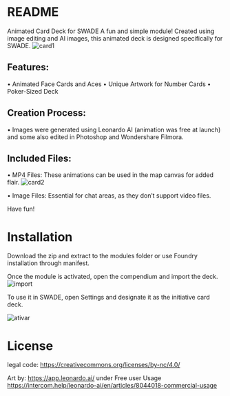 # **README**



Animated Card Deck for SWADE
A fun and simple module! Created using image editing and AI images, this animated deck is designed specifically for SWADE.
![card1](https://github.com/user-attachments/assets/ca007f76-df16-44d3-a81e-6f0388ff1d79)


## **Features:**

•	Animated Face Cards and Aces
•	Unique Artwork for Number Cards
•	Poker-Sized Deck

## **Creation Process:**

•	Images were generated using Leonardo AI (animation was free at launch) and some also edited in Photoshop and Wondershare Filmora.

## **Included Files:**

•	MP4 Files: These animations can be used in the map canvas for added flair.
![card2](https://github.com/user-attachments/assets/c910ab63-8b3c-4c2f-a816-2b7ad1d05d95)


•	Image Files: Essential for chat areas, as they don’t support video files.

Have fun!



# **Installation**

Download the zip and extract to the modules folder or use Foundry installation through manifest.

Once the module is activated, open the compendium and import the deck.
![import](https://github.com/user-attachments/assets/5ad422ac-e689-4c5a-bbed-7131b0a1b5b0)

 

To use it in SWADE, open Settings and designate it as the initiative card deck.  

![ativar](https://github.com/user-attachments/assets/181bf1e4-e3aa-4940-9c0e-716e8fe11b9b)



# **License**


legal code:  https://creativecommons.org/licenses/by-nc/4.0/

Art by: https://app.leonardo.ai/   under Free user Usage   https://intercom.help/leonardo-ai/en/articles/8044018-commercial-usage 


